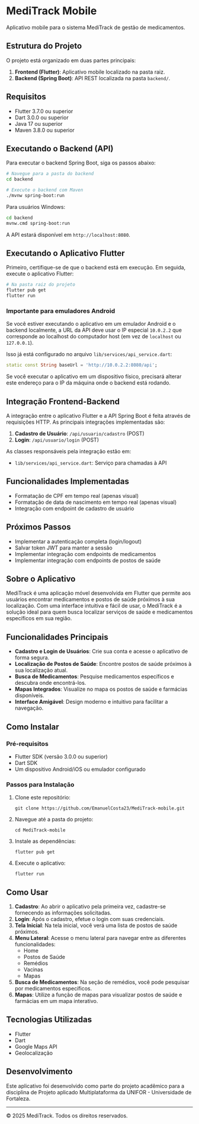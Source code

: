 # MediTrack Mobile

Aplicativo mobile para o sistema MediTrack de gestão de medicamentos.

## Estrutura do Projeto

O projeto está organizado em duas partes principais:

1. **Frontend (Flutter)**: Aplicativo mobile localizado na pasta raiz.
2. **Backend (Spring Boot)**: API REST localizada na pasta `backend/`.

## Requisitos

- Flutter 3.7.0 ou superior
- Dart 3.0.0 ou superior
- Java 17 ou superior
- Maven 3.8.0 ou superior

## Executando o Backend (API)

Para executar o backend Spring Boot, siga os passos abaixo:

```bash
# Navegue para a pasta do backend
cd backend

# Execute o backend com Maven
./mvnw spring-boot:run
```

Para usuários Windows:
```bash
cd backend
mvnw.cmd spring-boot:run
```

A API estará disponível em `http://localhost:8080`.

## Executando o Aplicativo Flutter

Primeiro, certifique-se de que o backend está em execução. Em seguida, execute o aplicativo Flutter:

```bash
# Na pasta raiz do projeto
flutter pub get
flutter run
```

### Importante para emuladores Android

Se você estiver executando o aplicativo em um emulador Android e o backend localmente, a URL da API deve usar o IP especial `10.0.2.2` que corresponde ao localhost do computador host (em vez de `localhost` ou `127.0.0.1`).

Isso já está configurado no arquivo `lib/services/api_service.dart`:

```dart
static const String baseUrl = 'http://10.0.2.2:8080/api';
```

Se você executar o aplicativo em um dispositivo físico, precisará alterar este endereço para o IP da máquina onde o backend está rodando.

## Integração Frontend-Backend

A integração entre o aplicativo Flutter e a API Spring Boot é feita através de requisições HTTP. As principais integrações implementadas são:

1. **Cadastro de Usuário**: `/api/usuario/cadastro` (POST)
2. **Login**: `/api/usuario/login` (POST)

As classes responsáveis pela integração estão em:
- `lib/services/api_service.dart`: Serviço para chamadas à API

## Funcionalidades Implementadas

- Formatação de CPF em tempo real (apenas visual)
- Formatação de data de nascimento em tempo real (apenas visual)
- Integração com endpoint de cadastro de usuário

## Próximos Passos

- Implementar a autenticação completa (login/logout)
- Salvar token JWT para manter a sessão
- Implementar integração com endpoints de medicamentos
- Implementar integração com endpoints de postos de saúde

## Sobre o Aplicativo

MediTrack é uma aplicação móvel desenvolvida em Flutter que permite aos usuários encontrar medicamentos e postos de saúde próximos à sua localização. Com uma interface intuitiva e fácil de usar, o MediTrack é a solução ideal para quem busca localizar serviços de saúde e medicamentos específicos em sua região.

## Funcionalidades Principais

- **Cadastro e Login de Usuários**: Crie sua conta e acesse o aplicativo de forma segura.
- **Localização de Postos de Saúde**: Encontre postos de saúde próximos à sua localização atual.
- **Busca de Medicamentos**: Pesquise medicamentos específicos e descubra onde encontrá-los.
- **Mapas Integrados**: Visualize no mapa os postos de saúde e farmácias disponíveis.
- **Interface Amigável**: Design moderno e intuitivo para facilitar a navegação.

## Como Instalar

### Pré-requisitos
- Flutter SDK (versão 3.0.0 ou superior)
- Dart SDK
- Um dispositivo Android/iOS ou emulador configurado

### Passos para Instalação

1. Clone este repositório:
   ```
   git clone https://github.com/EmanuelCosta23/MediTrack-mobile.git
   ```

2. Navegue até a pasta do projeto:
   ```
   cd MediTrack-mobile
   ```

3. Instale as dependências:
   ```
   flutter pub get
   ```

4. Execute o aplicativo:
   ```
   flutter run
   ```

## Como Usar

1. **Cadastro**: Ao abrir o aplicativo pela primeira vez, cadastre-se fornecendo as informações solicitadas.
2. **Login**: Após o cadastro, efetue o login com suas credenciais.
3. **Tela Inicial**: Na tela inicial, você verá uma lista de postos de saúde próximos.
4. **Menu Lateral**: Acesse o menu lateral para navegar entre as diferentes funcionalidades:
   - Home
   - Postos de Saúde
   - Remédios
   - Vacinas
   - Mapas
5. **Busca de Medicamentos**: Na seção de remédios, você pode pesquisar por medicamentos específicos.
6. **Mapas**: Utilize a função de mapas para visualizar postos de saúde e farmácias em um mapa interativo.

## Tecnologias Utilizadas

- Flutter
- Dart
- Google Maps API
- Geolocalização

## Desenvolvimento

Este aplicativo foi desenvolvido como parte do projeto acadêmico para a disciplina de Projeto aplicado Multiplataforma da UNIFOR - Universidade de Fortaleza.

---

© 2025 MediTrack. Todos os direitos reservados.